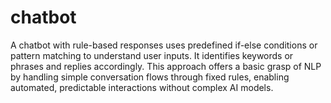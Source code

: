 # chatbot
A chatbot with rule-based responses uses predefined if-else conditions or pattern matching to understand user inputs. It identifies keywords or phrases and replies accordingly. This approach offers a basic grasp of NLP by handling simple conversation flows through fixed rules, enabling automated, predictable interactions without complex AI models.
